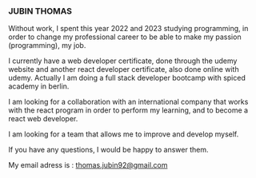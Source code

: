 ### JUBIN THOMAS
 
 Without work, I spent this year 2022 and 2023 studying programming, in order to change my professional career to be able to make my passion (programming), my job.

I currently have a web developer certificate, done through the udemy website and another react developer certificate, also done online with udemy.
Actually I am doing a full stack developer bootcamp with spiced academy in berlin.

 I am looking for a collaboration with an international company that works with the react program in order to perform my learning, and to become a react web developer.

I am looking for a team that allows me to improve and develop myself.

If you have any questions, I would be happy to answer them.

My email adress is : thomas.jubin92@gmail.com

